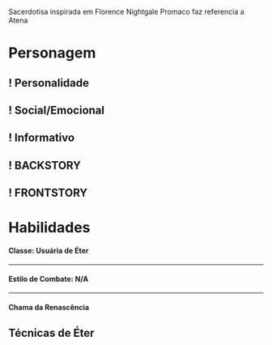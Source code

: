 Sacerdotisa inspirada em Florence Nightgale
Promaco faz referencia a Atena

# Personagem

## ! Personalidade

## ! Social/Emocional

## ! Informativo

## ! BACKSTORY

## ! FRONTSTORY



# Habilidades 


#### Classe: Usuária de Éter
--- 
#### Estilo de Combate: N/A
---
#### Chama da Renascência



## Técnicas de Éter








